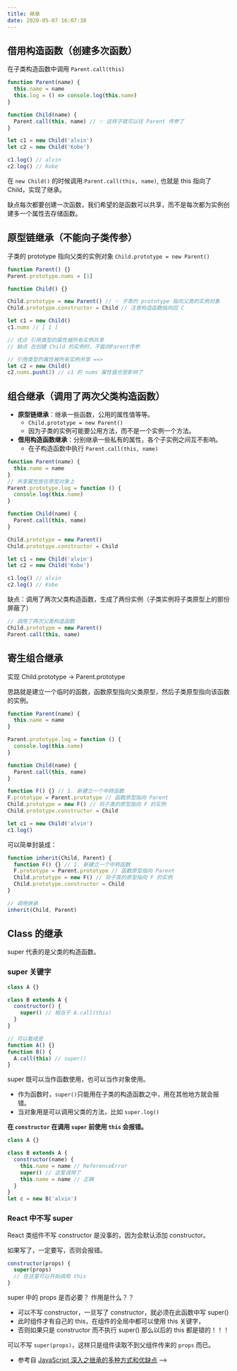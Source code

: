 ```yaml
---
title: 继承
date: 2020-05-07 16:07:38
---
```


## 借用构造函数（创建多次函数）

<span class='green'>在子类构造函数中调用 `Parent.call(this)` </span>

```js
function Parent(name) {
  this.name = name
  this.log = () => console.log(this.name)
}

function Child(name) {
  Parent.call(this, name) // ✨ 这样子就可以往 Parent 传参了
}

let c1 = new Child('alvin')
let c2 = new Child('Kobe')

c1.log() // alvin
c2.log() // Kobe
```

在 `new Child()` 的时候调用 `Parent.call(this, name)`, 也就是 this 指向了 Child，实现了继承。

缺点每次都要创建一次函数，我们希望的是函数可以共享，而不是每次都为实例创建多一个属性去存储函数。

## 原型链继承（不能向子类传参）

<span class='green'>子类的 prototype 指向父类的实例对象 `Child.prototype = new Parent()`</span>

```js
function Parent() {}
Parent.prototype.nums = [1]

function Child() {}

Child.prototype = new Parent() // ✨ 子类的 prototype 指向父类的实例对象
Child.prototype.constructor = Child // 注意构造函数指向回 C

let c1 = new Child()
c1.nums // [ 1 ]

// 优点 引用类型的属性被所有实例共享
// 缺点 在创建 Child 的实例时，不能向Parent传参

// 引用类型的属性被所有实例共享 ==>
let c2 = new Child()
c2.nums.push(2) // c1 的 nums 属性值也受影响了
```

## 组合继承（调用了两次父类构造函数）

- **原型链继承**：继承一些函数，公用的属性值等等。
  - `Child.prototype = new Parent()`
  - 因为子类的实例可能要公用方法，而不是一个实例一个方法。
- **借用构造函数继承**：分别继承一些私有的属性，各个子实例之间互不影响。
  - 在子构造函数中执行 `Parent.call(this, name)`

```js
function Parent(name) {
  this.name = name
}
// 共享属性放在原型对象上
Parent.prototype.log = function () {
  console.log(this.name)
}

function Child(name) {
  Parent.call(this, name)
}

Child.prototype = new Parent()
Child.prototype.constructor = Child

let c1 = new Child('alvin')
let c2 = new Child('Kobe')

c1.log() // alvin
c2.log() // Kobe
```

缺点：调用了两次父类构造函数，生成了两份实例（子类实例将子类原型上的那份屏蔽了）

```js
// 调用了两次父类构造函数
Child.prototype = new Parent()
Parent.call(this, name)
```

## 寄生组合继承

<span class='green'>实现 Child.prototype -> Parent.prototype</span>

思路就是建立一个临时的函数，函数原型指向父类原型，然后子类原型指向该函数的实例。

```js
function Parent(name) {
  this.name = name
}

Parent.prototype.log = function () {
  console.log(this.name)
}

function Child(name) {
  Parent.call(this, name)
}

function F() {} // 1. 新建立一个中转函数
F.prototype = Parent.prototype // 函数原型指向 Parent
Child.prototype = new F() // 将子类的原型指向 F 的实例
Child.prototype.constructor = Child

let c1 = new Child('alvin')
c1.log()
```

可以简单封装成：

```js
function inherit(Child, Parent) {
  function F() {} // 1. 新建立一个中转函数
  F.prototype = Parent.prototype // 函数原型指向 Parent
  Child.prototype = new F() // 将子类的原型指向 F 的实例
  Child.prototype.constructor = Child
}

// 调用继承
inherit(Child, Parent)
```

## Class 的继承

super 代表的是父类的构造函数。

### super 关键字

```js
class A {}

class B extends A {
  constructor() {
    super() // 相当于 A.call(this)
  }
}

// 可以看成是
function A() {}
function B() {
  A.call(this) // super()
}
```

super 既可以当作函数使用，也可以当作对象使用。

- 作为函数时，`super()`只能用在子类的构造函数之中，用在其他地方就会报错。
- 当对象用是可以调用父类的方法，比如 `super.log()`

**在 `constructor` 在调用 `super` 前使用 `this` 会报错。**

```js
class A {}

class B extends A {
  constructor(name) {
    this.name = name // ReferenceError
    super() // 这里调用了
    this.name = name // 正确
  }
}
let c = new B('alvin')
```

### React 中不写 super

React 类组件不写 constructor 是没事的，因为会默认添加 constructor。

如果写了，一定要写，否则会报错。

```js
constructor(props) {
  super(props)
  // 在这里可以开始调用 this
}
```

super 中的 props 是否必要？ 作用是什么？？

- 可以不写 constructor，一旦写了 constructor，就必须在此函数中写 super()
- 此时组件才有自己的 this，在组件的全局中都可以使用 this 关键字，
- 否则如果只是 constructor 而不执行 super() 那么以后的 this 都是错的！！！

可以不写 `super(props)`，这样只是组件读取不到父组件传来的 `props` 而已。

- 参考自 [JavaScript 深入之继承的多种方式和优缺点](https://github.com/mqyqingfeng/Blog/issues/16) -->
